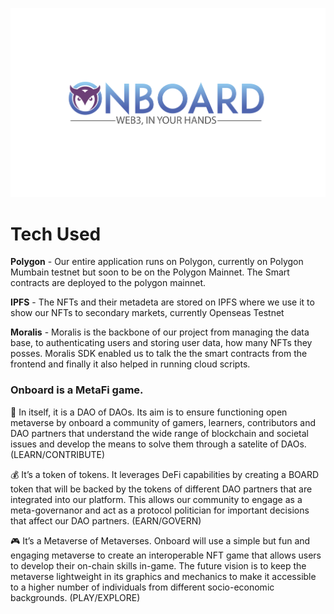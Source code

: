 ![banner](client/public/banner.png)

# Tech Used

**Polygon** - Our entire application runs on Polygon, currently on Polygon Mumbain testnet but soon to be on the Polygon Mainnet. The Smart contracts are deployed to the polygon mainnet.

**IPFS** - The NFTs and their metadeta are stored on IPFS where we use it to show our NFTs to secondary markets, currently Openseas Testnet

**Moralis** - Moralis is the backbone of our project from managing the data base, to authenticating users and storing user data, how many NFTs they posses. Moralis SDK enabled us to talk the the smart contracts from the frontend and finally it also helped in running cloud scripts.

### Onboard is a MetaFi game.

🧠 In itself, it is a DAO of DAOs. Its aim is to ensure functioning open
metaverse by onboard a community of gamers, learners, contributors and DAO
partners that understand the wide range of blockchain and societal issues and
develop the means to solve them through a satelite of DAOs. (LEARN/CONTRIBUTE)

💰 It’s a token of tokens. It leverages DeFi capabilities by creating a BOARD
token that will be backed by the tokens of different DAO partners that are
integrated into our platform. This allows our community to engage as a meta-governanor 
and act as a protocol politician for important decisions that affect our DAO partners. (EARN/GOVERN)

🎮 It’s a Metaverse of Metaverses. Onboard will use a simple but fun and
engaging metaverse to create an interoperable NFT game that allows users to
develop their on-chain skills in-game. The future vision is to keep the
metaverse lightweight in its graphics and mechanics to make it accessible to a
higher number of individuals from different socio-economic backgrounds.
(PLAY/EXPLORE)
